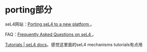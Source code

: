 # porting部分

seL4网站：[Porting seL4 to a new platform ](https://docs.sel4.systems/projects/sel4/porting)。

FAQ：[Frequently Asked Questions on seL4 ](https://docs.sel4.systems/projects/sel4/frequently-asked-questions.html)。

[Tutorials | seL4 docs](https://docs.sel4.systems/Tutorials/)。感觉这里面的seL4 mechanisms tutorials有点用
